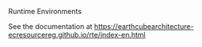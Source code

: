 Runtime Environments

See the documentation at https://earthcubearchitecture-ecresourcereg.github.io/rte/index-en.html
